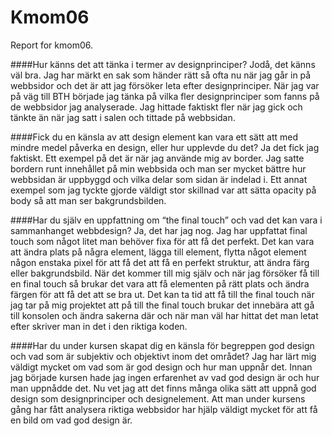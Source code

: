 Kmom06
===============================

Report for kmom06.


####Hur känns det att tänka i termer av designprinciper?
Jodå, det känns väl bra. Jag har märkt en sak som händer rätt så ofta nu när jag går in
på webbsidor och det är att jag försöker leta efter designprinciper. När jag var på väg till BTH
började jag tänka på vilka fler designprinciper som fanns på de webbsidor jag analyserade.
Jag hittade faktiskt fler när jag gick och tänkte än när jag satt i salen och tittade på 
webbsidan.

####Fick du en känsla av att design element kan vara ett sätt att med mindre medel påverka en design, eller hur upplevde du det?
Ja det fick jag faktiskt. Ett exempel på det är när jag använde mig av border. Jag satte bordern runt innehållet på
min webbsida och man ser mycket bättre hur webbsidan är uppbyggd och vilka delar som sidan är indelad i.
Ett annat exempel som jag tyckte gjorde väldigt stor skillnad var att sätta opacity på body så att man
ser bakgrundsbilden. 


####Har du själv en uppfattning om “the final touch” och vad det kan vara i sammanhanget webbdesign?
Ja, det har jag nog. Jag har uppfattat final touch som något litet man behöver fixa för att få det perfekt.
Det kan vara att ändra plats på några element, lägga till element, flytta något element någon enstaka pixel för att få det att få
en perfekt struktur, att ändra färg eller bakgrundsbild. När det kommer till mig själv och när jag försöker
få till en final touch så brukar det vara att få elementen på rätt plats och ändra färgen för att få det att se bra ut.
Det kan ta tid att få till the final touch när jag tar på mig projektet att på till the final touch brukar det innebära
att gå till konsolen och ändra sakerna där och när man väl har hittat det man letat efter skriver man in det i den riktiga koden.

####Har du under kursen skapat dig en känsla för begreppen god design och vad som är subjektiv och objektivt inom det området?
Jag har lärt mig väldigt mycket om vad som är god design och hur man uppnår det. Innan jag började kursen hade jag ingen
erfarenhet av vad god design är och hur man uppnådde det. Nu vet jag att det finns många olika sätt att uppnå god design som 
designprinciper och designelement. Att man under kursens gång har fått analysera riktiga webbsidor har hjälp väldigt mycket för
att få en bild om vad god design är. 



